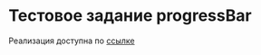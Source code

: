# Тестовое задание progressBar
Реализация доступна по <a target='blank' href='https://raremashiro.github.io/progressBar/'>ссылке</a>
